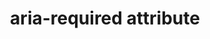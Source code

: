 ---
{
  "title": "aria-required attribute",
  "description": "Indicates that user input is required on the element before a form may be submitted.",
  "category": "aria",
  "keywords": [
    "aria-required attribute"
  ],
  "last_test_date": "2019-01-06",
  "test_results_url": "https://a11ysupport.io/tech/aria/aria-required_attribute",
  "test_url": "https://a11ysupport.io/tech/aria/aria-required_attribute",
  "notes_by_num": {
    "1": "aria-required attribute on each HTML radio button in a fieldset: The required state is conveyed for each radio in the group. Some users might find this confusing since only one radio can be selected at a time."
  },
  "stats": {
    "dragon_win": {
      "chrome": {
        "76": "na"
      }
    },
    "jaws": {
      "chrome": {
        "75-76": "y #1"
      },
      "ie": {
        "11": "y #1"
      },
      "firefox": {
        "67-68": "y #1"
      }
    },
    "narrator": {
      "edge": {
        "44-44.17763": "a #1"
      }
    },
    "nvda": {
      "chrome": {
        "75-76": "y #1"
      },
      "firefox": {
        "67-68": "y #1"
      }
    },
    "orca": {
      "firefox": {
        "69": "a"
      }
    },
    "talkback": {
      "and_chr": {
        "76": "a"
      }
    },
    "va_and": {
      "and_chr": {
        "77": "na"
      }
    },
    "vo_ios": {
      "ios_saf": {
        "12.3.1": "y #1"
      }
    },
    "vo_macos": {
      "safari": {
        "12.1.2-12.1.1": "y #1"
      }
    },
    "vc_macos": {
      "safari": {
        "13.0.2": "na"
      }
    },
    "vc_ios": {
      "ios_saf": {
        "13.0": "na"
      }
    },
    "wsr": {
      "edge": {
        "44": "na"
      },
      "chrome": {
        "77": "na"
      }
    }
  },
  "links": {
    "ARIA spec for aria-required": "https://www.w3.org/TR/wai-aria-1.1/#aria-required"
  }
}
---